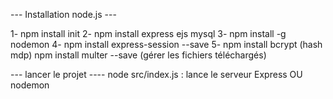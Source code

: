 
--- Installation node.js ---

1- npm install init
2- npm install express ejs mysql
3- npm install -g nodemon
4- npm install express-session --save
5- npm install bcrypt (hash mdp)
npm install multer --save (gérer les fichiers téléchargés)



--- lancer le projet ----
node src/index.js : lance le serveur Express
OU
nodemon